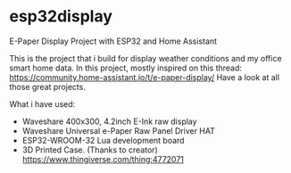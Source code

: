 # esp32display
E-Paper Display Project with ESP32 and Home Assistant

This is the project that i build for display weather conditions and my office smart home data.
In this project, mostly inspired on this thread: https://community.home-assistant.io/t/e-paper-display/
Have a look at all those great projects.


What i have used:

- Waveshare 400x300, 4.2inch E-Ink raw display
- Waveshare Universal e-Paper Raw Panel Driver HAT
- ESP32-WROOM-32 Lua development board
- 3D Printed Case. (Thanks to creator)
  https://www.thingiverse.com/thing:4772071 
